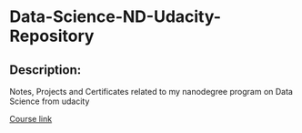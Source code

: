 # Data-Science-ND-Udacity-Repository

## Description:

Notes, Projects and Certificates related to my nanodegree program on Data Science from udacity

[Course link](https://eu.udacity.com/course/data-scientist-nanodegree--nd025) 

